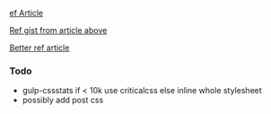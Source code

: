 [ef Article](https://medium.com/objects-in-space/considering-a-static-site-tool-learn-gulp-2fd5f9821fc4)

[Ref gist from article above](https://gist.github.com/andrewdc/10659265)

[Better ref article](https://www.codementor.io/development-process/tutorial/how-to-set-up-gulp-beginner-guide)

### Todo

* gulp-cssstats if < 10k use criticalcss else inline whole stylesheet
* possibly add post css
